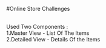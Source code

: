 #Online Store Challenges

<br>
Used Two Components :
<br>
1.Master View - List Of The Items <br>
2.Detailed View - Details Of the Items

